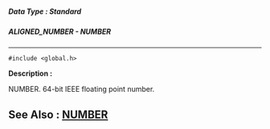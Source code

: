 ##### Data Type : Standard
##### ALIGNED_NUMBER - NUMBER
---
```
#include <global.h>
```
**Description :**

NUMBER. 64-bit IEEE floating point number.

**See Also :**
[NUMBER](/domino-c-api-docs/reference/Data/NUMBER)
---
